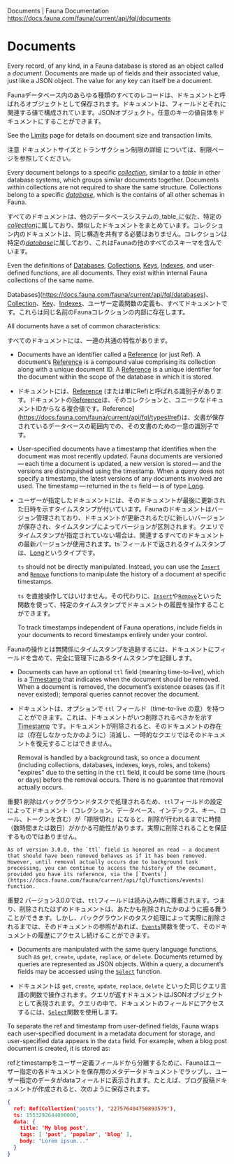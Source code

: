 Documents | Fauna Documentation
https://docs.fauna.com/fauna/current/api/fql/documents

# Documents

Every record, of any kind, in a Fauna database is stored as an object called a _document_. Documents are made up of fields and their associated value, just like a JSON object. The value for any key can itself be a document.

Faunaデータベース内のあらゆる種類のすべてのレコードは、ドキュメントと呼ばれるオブジェクトとして保存されます。ドキュメントは、フィールドとそれに関連する値で構成されています。JSONオブジェクト。任意のキーの値自体をドキュメントにすることができます。

See the [Limits](https://docs.fauna.com/fauna/current/api/limits) page for details on document size and transaction limits.

注意
ドキュメントサイズとトランザクション制限の詳細 については、制限ページを参照してください。

Every document belongs to a specific [_collection_](https://docs.fauna.com/fauna/current/api/fql/collections), similar to a _table_ in other database systems, which groups similar documents together. Documents within collections are not required to share the same structure. Collections belong to a specific [_database_](https://docs.fauna.com/fauna/current/api/fql/databases), which is the contains of all other schemas in Fauna.

すべてのドキュメントは、他のデータベースシステムの_table_に似た、特定の[_collection_](https://docs.fauna.com/fauna/current/api/fql/collections)に属しており、類似したドキュメントをまとめています。コレクション内のドキュメントは、同じ構造を共有する必要はありません。コレクションは特定の[_database_](https://docs.fauna.com/fauna/current/api/fql/databases)に属しており、これはFaunaの他のすべてのスキーマを含んでいます。

Even the definitions of [Databases](https://docs.fauna.com/fauna/current/api/fql/databases), [Collections](https://docs.fauna.com/fauna/current/api/fql/collections), [Keys](https://docs.fauna.com/fauna/current/security/), [Indexes](https://docs.fauna.com/fauna/current/api/fql/indexes), and user-defined functions, are all documents. They exist within internal Fauna collections of the same name.

Databases](https://docs.fauna.com/fauna/current/api/fql/databases)、[Collection](https://docs.fauna.com/fauna/current/api/fql/collections)、[Key](https://docs.fauna.com/fauna/current/security/)、[Indexes](https://docs.fauna.com/fauna/current/api/fql/indexes)、ユーザー定義関数の定義も、すべてドキュメントです。これらは同じ名前のFaunaコレクションの内部に存在します。

All documents have a set of common characteristics:

すべてのドキュメントには、一連の共通の特性があります。

-   Documents have an identifier called a [Reference](https://docs.fauna.com/fauna/current/api/fql/types#ref) (or just Ref). A document’s [Reference](https://docs.fauna.com/fauna/current/api/fql/types#ref) is a compound value comprising its collection along with a unique document ID. A [Reference](https://docs.fauna.com/fauna/current/api/fql/types#ref) is a unique identifier for the document within the scope of the database in which it is stored.

- ドキュメントには、[Reference](https://docs.fauna.com/fauna/current/api/fql/types#ref) (または単にRef)と呼ばれる識別子があります。ドキュメントの[Reference](https://docs.fauna.com/fauna/current/api/fql/types#ref)は、そのコレクションと、ユニークなドキュメントIDからなる複合値です。Reference](https://docs.fauna.com/fauna/current/api/fql/types#ref)は、文書が保存されているデータベースの範囲内での、その文書のための一意の識別子です。

-   User-specified documents have a timestamp that identifies when the document was most recently updated. Fauna documents are versioned — each time a document is updated, a new version is stored — and the versions are distinguished using the timestamp. When a query does not specify a timestamp, the latest versions of any documents involved are used. The timestamp — returned in the `ts` field — is of type [Long](https://docs.fauna.com/fauna/current/api/fql/types#long).

- ユーザーが指定したドキュメントには、そのドキュメントが最後に更新された日時を示すタイムスタンプが付いています。Faunaのドキュメントはバージョン管理されており、ドキュメントが更新されるたびに新しいバージョンが保存され、タイムスタンプによってバージョンが区別されます。クエリでタイムスタンプが指定されていない場合は、関連するすべてのドキュメントの最新バージョンが使用されます。ts`フィールドで返されるタイムスタンプは、[Long](https://docs.fauna.com/fauna/current/api/fql/types#long)というタイプです。

    `ts` should not be directly manipulated. Instead, you can use the [`Insert`](https://docs.fauna.com/fauna/current/api/fql/functions/insert) and [`Remove`](https://docs.fauna.com/fauna/current/api/fql/functions/remove) functions to manipulate the history of a document at specific timestamps.

    `ts` を直接操作してはいけません。その代わりに、[`Insert`](https://docs.fauna.com/fauna/current/api/fql/functions/insert)や[`Remove`](https://docs.fauna.com/fauna/current/api/fql/functions/remove)といった関数を使って、特定のタイムスタンプでドキュメントの履歴を操作することができます。

    To track timestamps independent of Fauna operations, include fields in your documents to record timestamps entirely under your control.

Faunaの操作とは無関係にタイムスタンプを追跡するには、ドキュメントにフィールドを含めて、完全に管理下にあるタイムスタンプを記録します。

-   Documents can have an optional `ttl` field (meaning time-to-live), which is a [Timestamp](https://docs.fauna.com/fauna/current/api/fql/types#timestamp) that indicates when the document should be removed. When a document is removed, the document’s existence ceases (as if it never existed); temporal queries cannot recover the document.

- ドキュメントは、オプションで `ttl` フィールド（time-to-live の意）を持つことができます。これは、ドキュメントがいつ削除されるべきかを示す [Timestamp](https://docs.fauna.com/fauna/current/api/fql/types#timestamp) です。ドキュメントが削除されると、そのドキュメントの存在は（存在しなかったかのように）消滅し、一時的なクエリではそのドキュメントを復元することはできません。

    Removal is handled by a background task, so once a document (including collections, databases, indexes, keys, roles, and tokens) "expires" due to the setting in the `ttl` field, it could be some time (hours or days) before the removal occurs. There is no guarantee that removal actually occurs.

重要1
    削除はバックグラウンドタスクで処理されるため、`ttl`フィールドの設定によってドキュメント（コレクション、データベース、インデックス、キー、ロール、トークンを含む）が「期限切れ」になると、削除が行われるまでに時間（数時間または数日）がかかる可能性があります。実際に削除されることを保証するものではありません。

    As of version 3.0.0, the `ttl` field is honored on read — a document that should have been removed behaves as if it has been removed. However, until removal actually occurs due to background task processing, you can continue to access the history of the document, provided you have its reference, via the [`Events`](https://docs.fauna.com/fauna/current/api/fql/functions/events) function.

重要2
    バージョン3.0.0では、`ttl`フィールドは読み込み時に尊重されます。つまり、削除されたはずのドキュメントは、あたかも削除されたかのように振る舞うことができます。しかし、バックグラウンドのタスク処理によって実際に削除されるまでは、そのドキュメントの参照があれば、[`Events`](https://docs.fauna.com/fauna/current/api/fql/functions/events)関数を使って、そのドキュメントの履歴にアクセスし続けることができます。
    

-   Documents are manipulated with the same query language functions, such as `get`, `create`, `update`, `replace`, or `delete`. Documents returned by queries are represented as JSON objects. Within a query, a document’s fields may be accessed using the [`Select`](https://docs.fauna.com/fauna/current/api/fql/functions/select) function.

- ドキュメントは `get`, `create`, `update`, `replace`, `delete` といった同じクエリ言語の関数で操作されます。クエリが返すドキュメントはJSONオブジェクトとして表現されます。クエリの中で、ドキュメントのフィールドにアクセスするには、[`Select`](https://docs.fauna.com/fauna/current/api/fql/functions/select)関数を使用します。
    

To separate the ref and timestamp from user-defined fields, Fauna wraps each user-specified document in a metadata document for storage, and user-specified data appears in the `data` field. For example, when a blog post document is created, it is stored as:

refとtimestampをユーザー定義フィールドから分離するために、Faunaはユーザー指定の各ドキュメントを保存用のメタデータドキュメントでラップし、ユーザー指定のデータがdataフィールドに表示されます。たとえば、ブログ投稿ドキュメントが作成されると、次のように保存されます。

```json
{
  ref: Ref(Collection("posts"), "227576404750893579"),
  ts: 1553292644000000,
  data: {
    title: 'My blog post',
    tags: [ 'post', 'popular', 'blog' ],
    body: "Lorem ipsum..."
  }
}
```

